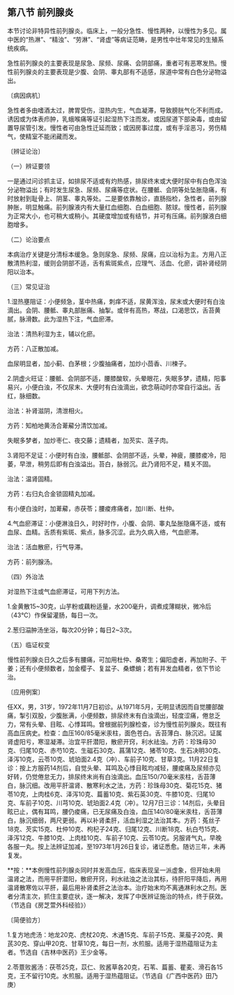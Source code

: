 ## 第八节 前列腺炎

本节讨论非特异性前列腺炎。临床上，一般分急性、慢性两种，以慢性为多见。属中医的“热淋”、“精浊”、“劳淋”、“肾虚”等病证范畴，是男性中壮年常见的生殖系统疾病。

急性前列腺炎的主要表现是尿急、尿频、尿痛、会阴部痛，重者可有恶寒发热。慢性前列腺炎的主要表现是少腹、会阴、睾丸部有不适感，尿道中常有白色分泌物溢出。

〔病因病机〕

急性者多由嗜酒太过，脾胃受伤，湿热内生，气血凝滞，导致膀胱气化不利而成。诱因或为体表疖肿，乳蛾喉痛等证引起湿热下注而发。或因尿道下部染毒，或由留置导尿管引发。慢性者可由急性迁延而致；或因房事过度，或有手淫恶习，劳伤精气，使精室不能闭藏而发。

〔辨证论治〕

（一）辨证要领

一是通过问诊抓主证，如排尿不适或有灼热感，排尿终末或大便时尿中有白色浑浊分泌物溢出；有时发生尿急、尿频、尿痛等症状。在腰骶、会阴等处坠胀隐痛，有时放射到耻骨上、阴茎、睾丸等处。二是要依靠触诊，直肠指检，急性者，前列腺肿胀，明显触痛。前列腺液内有大量红血细胞、白血细胞、脓球。慢性者，前列腺为正常大小，也可稍大或稍小。其硬度增加或有结节，并可有压痛。前列腺液白细胞增多。

（二）论治要点

本病治疗关键是分清标本缓急。急则尿急、尿频、尿痛，应以治标为主。方用八正散清热利湿，缓则会阴部不适，舌有紫斑紫点，应理气、活血、化瘀，调补肾经阴阳以治本。

（三）常见证治

1.湿热壅阻证：小便频急，茎中热痛，刺痒不适，尿黄浑浊，尿末或大便时有白浊滴出。会阴、腰骶、睾丸部胀痛、抽掣。或伴有高热，寒战，口渴思饮，舌苔黄腻，脉滑数。此为湿热下注，气血瘀滞。

治法：清热利湿为主，辅以化瘀。

方药：八正散加减。

血尿明显者，加小蓟、白茅根；少腹抽痛者，加炒小茴香、川楝子。

2.阴虚火旺证：腰骶、会阴部不适，腰膝酸软，头晕眼花，失眠多梦，遗精，阳事易兴，小便白浊，不仅尿末、大便时有白浊滴出，欲念萌动时亦常自行溢出。舌红，脉细数。

治法：补肾滋阴，清泄相火。

方药：知柏地黄汤合萆薢分清饮加减。

失眠多梦者，加炒枣仁、夜交藤；遗精者，加芡实、莲子肉。

3.肾阳不足证：小便时有白浊，腰骶部、会阴部不适，头晕，神疲，腰膝痠冷，阳萎，早泄，稍劳后即有白浊溢出。苔白，脉弱沉。此乃肾阳不足，精关不固。

治法：温肾固精。

方药：右归丸合金锁固精丸加减。

有小便白浊时，加萆薢，赤茯苓；腰痠疼痛者，加川断、杜仲。

4.气血瘀滞证：小便淋浊日久，时好时作，小腹、会阴、睾丸坠胀隐痛不适，或有血尿、血精。舌质有紫斑、紫点，脉多沉涩。此为久病入络，气血瘀滞。

治法：活血散瘀，行气导滞。

方药：前列腺汤。

（四）外治法

对湿热下注或气血瘀滞证，可用下列方法。

1.金黄散15~30克，山芋粉或藕粉适量，水200毫升，调煮成薄糊状，微冷后（43℃）作保留灌肠，每日一次。

2.葱归溻肿汤坐浴，每次20分钟；每日2~3次。

（五）临证权变

慢性前列腺炎日久之后多有腰痛，可加用杜仲、桑寄生；偏阳虚者，再加附子、干姜；还有小便频数者，加金樱子、复盆子、桑螵蛸；若有并发血精者，依下节论治。

〔应用例案〕

任XX，男，31岁，1972年11月7日初诊。从1971年5月，无明显诱因而自觉腰部酸痛，掣引双股，少腹胀满，小便频数，排尿终末有白浊滴出，轻度涩痛，倦怠乏力，常有头晕、目眩、心悸耳鸣。曾根据前列腺检查，诊为慢性前列腺炎。既往有高血压病史。检查：血压160/85毫米汞柱，面色苍白。舌苔薄白、脉沉迟。证属肾虚阳亏，寒湿凝滞。治宜平肝潜阳，散瘀开窍，利水祛浊。方药：珍珠母30克、归尾10克、赤芍10克、生磁石30克、菖蒲12克、猪苓10克、生石决明30克、泽泻10克，云苓10克、琥珀面2.4克（冲）、车前子10克、甘草3克。11月22日复诊：按上方服药14剂后，自觉头晕、耳鸣及心悸目眩均减轻，腰痠痛及尿频亦见好转，仍觉倦怠无力，排尿终末尚有白浊滴出。血压150/70毫米汞柱，舌苔薄白，脉沉细。改用平肝温肾、散寒利水之法，方药：珍珠母30克、菊花15克、猪苓10克，上肉桂6克、泽泻10克、萹蓄10克、紫石英30克、牛膝10克、归尾10克、车前子10克、川芎10克、琥珀面2.4克（冲）。12月7日三诊：14剂后，头晕目眩已止，偶有耳鸣，腰仍痠痛，已无尿痛及白浊，血压140/80毫米汞柱，舌苔薄白，脉沉细弱，两尺更弱。再以补肾柔肝，活血利湿之法治其本。方药：菟丝子18克、芡实15克、杜仲10克、枸杞子24克、归尾12克、川断18克、杭白芍15克、泽泻12克、牛膝10克、上肉桂10克、车前子10克、云苓10克。另服肾气丸，早晚各服一丸。按上法辨证加减，至1973年1月26日复诊，诸证悉愈。随访三年，未再复发。

**按：**本例慢性前列腺炎同时并发高血压，临床表现呈一派虚象，但开始未用温肾之法，而用平肝潜阳，散瘀开窍，利水祛浊之法治其标，待肝阳平降后，再用温肾散寒佐以平肝，最后用补肾柔肝之法治本。治疗始末均不离通淋利水之剂。医者分清主次，抓住主要症状，逐一解决，发挥了中医辨证施治的特点，终于获效。（节选自《房芝萱外科经验》）

〔简便验方〕

1.复方地虎汤：地龙20克、虎杖20克、木通15克、车前子15克、莱菔子20克、黄芪30克、穿山甲20克、甘草10克，每日一剂，水煎服。适用于湿热蕴阻证为主者。节选自《吉林中医药》王少金等。

2.苓薏败酱汤：茯苓25克，苡仁、败酱草各20克，石苇、萹蓄、瞿麦、滑石各15克，王不留行10克。水煎服。适用于湿热蕴阻证。（节选自《广西中医药》田乃庚）
